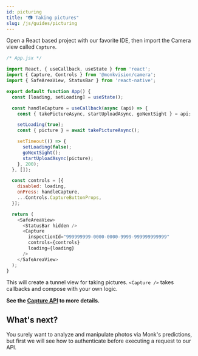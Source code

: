 ```yaml
---
id: picturing
title: "📷 Taking pictures"
slug: /js/guides/picturing
---
```


Open a React based project with our favorite IDE, then import the Camera view called ``Capture``.

```javascript
/* App.jsx */

import React, { useCallback, useState } from 'react';
import { Capture, Controls } from '@monkvision/camera';
import { SafeAreaView, StatusBar } from 'react-native';

export default function App() {
  const [loading, setLoading] = useState();

  const handleCapture = useCallback(async (api) => {
    const { takePictureAsync, startUploadAsync, goNextSight } = api;

    setLoading(true);
    const { picture } = await takePictureAsync();

    setTimeout(() => {
      setLoading(false);
      goNextSight();
      startUploadAsync(picture);
    }, 200);
  }, []);

  const controls = [{
    disabled: loading,
    onPress: handleCapture,
    ...Controls.CaptureButtonProps,
  }];

  return (
    <SafeAreaView>
      <StatusBar hidden />
      <Capture
        inspectionId="999999999-0000-0000-9999-999999999999"
        controls={controls}
        loading={loading}
      />
    </SafeAreaView>
  );
}
```

This will create a tunnel view for taking pictures. `<Capture />` takes callbacks and compose with your own logic.

**See the [Capture API](/docs/js/api/components/capture) to more details.**

## What's next?

You surely want to analyze and manipulate photos via Monk's predictions,
but first we will see how to authenticate before executing a request to our API.
